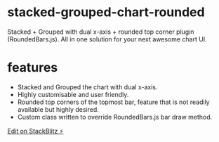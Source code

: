 # stacked-grouped-chart-rounded
Stacked + Grouped with dual x-axis + rounded top corner plugin (RoundedBars.js).
All in one solution for your next awesome chart UI.

# features
  - Stacked and Grouped the chart with dual x-axis.
  - Highly customisable and user friendly.
  - Rounded top corners of the topmost bar, feature that is not readily available but highly desired.
  - Custom class written to override RoundedBars.js bar draw method.

[Edit on StackBlitz ⚡](https://stackblitz.com/edit/stacked-grouped-chart-rounded)
